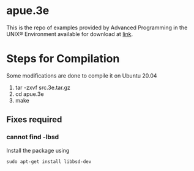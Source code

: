 # apue.3e

This is the repo of examples provided by Advanced Programming in the UNIX® Environment available for download at [link](http://www.apuebook.com/code3e.html).

# Steps for Compilation
Some modifications are done to compile it on Ubuntu 20.04

1. tar -zxvf src.3e.tar.gz
2. cd apue.3e
3. make

## Fixes required

### cannot find -lbsd
Install the package using 

```
sudo apt-get install libbsd-dev
```

